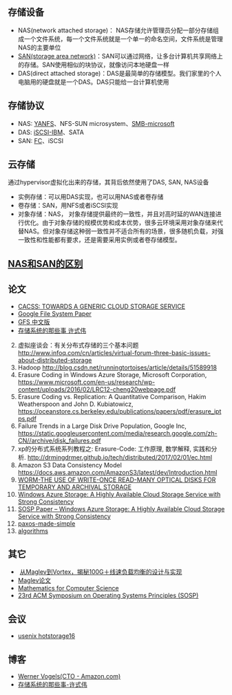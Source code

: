 ## 存储设备

+ NAS(network attached storage)： NAS存储允许管理员分配一部分存储组成一个文件系统，每一个文件系统就是一个单一的命名空间，文件系统是管理NAS的主要单位
+ [SAN(storage area network)](http://searchstorage.techtarget.com/definition/storage-area-network-SAN)：SAN可以通过网络，让多台计算机共享网络上的存储。SAN使用相似的块协议，就像访问本地硬盘一样
+ DAS(direct attached storage)：DAS是最简单的存储模型。我们家里的个人电脑用的硬盘就是一个DAS。DAS只能给一台计算机使用



## 存储协议

+ NAS: [YANFS](https://blogs.oracle.com/shepler/entry/yanfs_is_the_new_webnfs)、NFS-SUN microsystem、[SMB-microsoft](http://searchnetworking.techtarget.com/definition/Server-Message-Block-Protocol)
+ DAS: [iSCSI-IBM](http://searchstorage.techtarget.com/definition/iSCSI)、SATA
+ SAN: [FC](http://searchstorage.techtarget.com/definition/Fibre-Channel)、iSCSI

## 云存储

通过hypervisor虚拟化出来的存储，其背后依然使用了DAS, SAN, NAS设备

+ 实例存储：可以用DAS实现，也可以用NAS或者卷存储
+ 卷存储：SAN，用NFS或者iSCSI实现
+ 对象存储：NAS， 对象存储提供最终的一致性，并且对高时延的WAN连接进行优化。由于对象存储的规模优势和成本优势，很多云环境采用对象存储来代替NAS。但对象存储这种弱一致性并不适合所有的场景，很多随机负载，对强一致性和性能都有要求，还是需要采用实例或者卷存储模型。

## [NAS和SAN的区别](http://searchstorage.techtarget.com/answer/SAN-vs-NAS-A-diagram-of-the-differences)

## 论文

+ [CACSS: TOWARDS A GENERIC CLOUD STORAGE SERVICE](http://www.leonli.co.uk/blog/wp-content/uploads/2012/05/CACSS-TOWARDS-A-GENERIC-CLOUD-STORAGE-SERVICE.pdf)
+ [Google File System Paper](https://static.googleusercontent.com/media/research.google.com/zh-CN//archive/gfs-sosp2003.pdf)
+ [GFS 中文版](http://blog.bizcloudsoft.com/wp-content/uploads/Google-File-System%E4%B8%AD%E6%96%87%E7%89%88_1.0.pdf)
+ [存储系统的那些事 许式伟]( http://www.infoq.com/cn/articles/storage-system-stuff)
2. 虚拟座谈会：有关分布式存储的三个基本问题 http://www.infoq.com/cn/articles/virtual-forum-three-basic-issues-about-distributed-storage
3. Hadoop http://blog.csdn.net/runningtortoises/article/details/51589918
4. Erasure Coding in Windows Azure Storage, Microsoft Corporation, https://www.microsoft.com/en-us/research/wp-content/uploads/2016/02/LRC12-cheng20webpage.pdf
5. Erasure Coding vs. Replication: A Quantitative Comparison, Hakim Weatherspoon and John D. Kubiatowicz, https://oceanstore.cs.berkeley.edu/publications/papers/pdf/erasure_iptps.pdf
6. Failure Trends in a Large Disk Drive Population, Google Inc, https://static.googleusercontent.com/media/research.google.com/zh-CN//archive/disk_failures.pdf
7. xp的分布式系统系列教程之: Erasure-Code: 工作原理, 数学解释, 实践和分析. http://drmingdrmer.github.io/tech/distributed/2017/02/01/ec.html
8. Amazon S3 Data Consistency Model https://docs.aws.amazon.com/AmazonS3/latest/dev/Introduction.html
9. [WORM-THE USE OF WRITE-ONCE READ-MANY OPTICAL DISKS FOR TEMPORARY AND ARCHIVAL STORAGE](https://pubs.usgs.gov/of/1992/0036/report.pdf)
10. [Windows Azure Storage: A Highly Available Cloud Storage Service with Strong Consistency ](http://sigops.org/sosp/sosp11/current/2011-Cascais/printable/11-calder.pdf)
11. [SOSP Paper – Windows Azure Storage: A Highly Available Cloud Storage Service with Strong Consistency](https://blogs.msdn.microsoft.com/windowsazurestorage/2011/11/20/sosp-paper-windows-azure-storage-a-highly-available-cloud-storage-service-with-strong-consistency/)
12. [paxos-made-simple](https://www.microsoft.com/en-us/research/publication/paxos-made-simple/)
13. [algorithms](https://www.microsoft.com/en-us/research/research-area/algorithms/)

## 其它

+  [从Maglev到Vortex，揭秘100G＋线速负载均衡的设计与实现](http://www.infoq.com/cn/articles/Maglev-Vortex)
+  [Maglev论文](http://static.googleusercontent.com/media/research.google.com/en//pubs/archive/44824.pdf)
+  [Mathematics for Computer Science](https://ocw.mit.edu/courses/electrical-engineering-and-computer-science/6-042j-mathematics-for-computer-science-fall-2005/lecture-notes/)
+  [23rd ACM Symposium on Operating Systems Principles (SOSP)](http://sosp2011.gsd.inesc-id.pt/)

## 会议

+ [usenix hotstorage16](https://www.usenix.org/conference/hotstorage16/workshop-program)

## 博客

+ [Werner Vogels(CTO - Amazon.com)](http://www.allthingsdistributed.com/2007/10/amazons_dynamo.html)
+ [存储系统的那些事-许式伟](http://www.infoq.com/cn/articles/storage-system-stuff)
